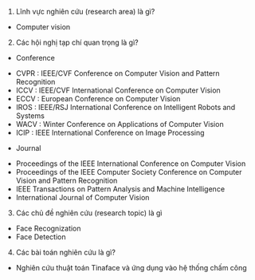 1. Lĩnh vực nghiên cứu (research area) là gì?
- Computer vision

2. Các hội nghị tạp chí quan trọng là gì?
* Conference
- CVPR : IEEE/CVF Conference on Computer Vision and Pattern Recognition
- ICCV : IEEE/CVF International Conference on Computer Vision
- ECCV : European Conference on Computer Vision
- IROS : IEEE/RSJ International Conference on Intelligent Robots and Systems
- WACV : Winter Conference on Applications of Computer Vision
- ICIP : IEEE International Conference on Image Processing
* Journal
- Proceedings of the IEEE International Conference on Computer Vision
- Proceedings of the IEEE Computer Society Conference on Computer Vision and Pattern Recognition
- IEEE Transactions on Pattern Analysis and Machine Intelligence
- International Journal of Computer Vision

3. Các chủ đề nghiên cứu (research topic) là gì
- Face Recognization
- Face Detection

4. Các bài toán nghiên cứu là gì?
- Nghiên cứu thuật toán Tinaface và ứng dụng vào hệ thống chấm công

